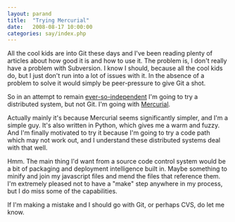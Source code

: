```yaml
---
layout: parand
title:  "Trying Mercurial"
date:   2008-08-17 10:00:00
categories: say/index.php
---
```

All the cool kids are into Git these days and I've been reading plenty of articles about how good it is and how to use it. The problem is, I don't really have a problem with Subversion. I know I should, because all the cool kids do, but I just don't run into a lot of issues with it. In the absence of a problem to solve it would simply be peer-pressure to give Git a shot.

So in an attempt to remain [ever-so-independent](http://www.youtube.com/watch?v=qANMjwLmo6Y) I'm going to try a distributed system, but not Git. I'm going with [Mercurial](http://www.selenic.com/mercurial/wiki/).

Actually mainly it's because Mercurial seems significantly simpler, and I'm a simple guy. It's also written in Python, which gives me a warm and fuzzy. And I'm finally motivated to try it because I'm going to try a code path which may not work out, and I understand these distributed systems deal with that well.

Hmm. The main thing I'd want from a source code control system would be a bit of packaging and deployment intelligence built in. Maybe something to minify and join my javascript files and mend the files that reference them. I'm extremely pleased not to have a "make" step anywhere in my process, but I do miss some of the capabilities.

If I'm making a mistake and I should go with Git, or perhaps CVS, do let me know.
